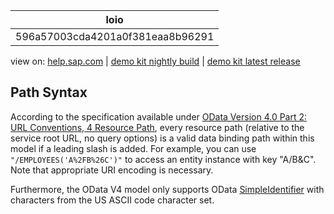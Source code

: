 | loio |
| -----|
| 596a57003cda4201a0f381eaa8b96291 |

<div id="loio">

view on: [help.sap.com](https://help.sap.com/viewer/DRAFT/3237636b137e43519a20ad5513c49ccb/latest/en-US/596a57003cda4201a0f381eaa8b96291.html) | [demo kit nightly build](https://openui5nightly.hana.ondemand.com/#/topic/596a57003cda4201a0f381eaa8b96291) | [demo kit latest release](https://openui5.hana.ondemand.com/#/topic/596a57003cda4201a0f381eaa8b96291)</div>
<!-- loio596a57003cda4201a0f381eaa8b96291 -->

## Path Syntax

According to the specification available under [OData Version 4.0 Part 2: URL Conventions, 4 Resource Path](http://docs.oasis-open.org/odata/odata/v4.0/odata-v4.0-part2-url-conventions.html), every resource path \(relative to the service root URL, no query options\) is a valid data binding path within this model if a leading slash is added. For example, you can use `"/EMPLOYEES('A%2FB%26C')"` to access an entity instance with key "A/B&C". Note that appropriate URI encoding is necessary.

Furthermore, the OData V4 model only supports OData [SimpleIdentifier](http://docs.oasis-open.org/odata/odata/v4.0/errata03/os/complete/part3-csdl/odata-v4.0-errata03-os-part3-csdl-complete.html#_SimpleIdentifier) with characters from the US ASCII code character set.


